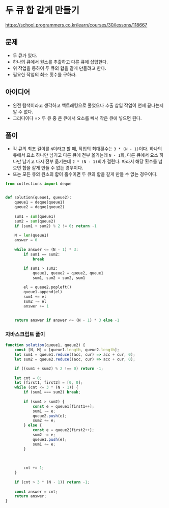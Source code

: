 # 두 큐 합 같게 만들기

https://school.programmers.co.kr/learn/courses/30/lessons/118667



## 문제

- 두 큐가 있다.
- 하나의 큐에서 원소를 추출하고 다른 큐에 삽입한다.
- 위 작업을 통하여 두 큐의 합을 같게 만들려고 한다.
- 필요한 작업의 최소 횟수를 구하라.



## 아이디어

- 완전 탐색이라고 생각하고 백트래킹으로 풀었으나 추출 삽입 작업이 언제 끝나는지 알 수 없다.
- 그리디이다 => 두 큐 중 큰 큐에서 요소를 빼서 작은 큐에 넣으면 된다.



## 풀이

- 각 큐의 최초 길이를 `N`이라고 할 때, 작업의 최대횟수는 `3 * (N - 1)`이다. 하나의 큐에서 요소 하나만 남기고 다른 큐에 전부 옮기는데 `N - 1`회, 다른 큐에서 요소 하나만 남기고 다시 전부 옮기는데 `2 * (N - 1)`회가 걸린다. 따라서 해당 횟수를 넘으면 합을 같게 만들 수 없는 경우이다.
- 또는 모든 큐의 원소의 합이 홀수이면 두 큐의 합을 같게 만들 수 없는 경우이다.



```python
from collections import deque


def solution(queue1, queue2):
    queue1 = deque(queue1)
    queue2 = deque(queue2)
    
    sum1 = sum(queue1)
    sum2 = sum(queue2)
    if (sum1 + sum2) % 2 != 0: return -1
    
    N = len(queue1)
    answer = 0
    
    while answer <= (N - 1) * 3:
        if sum1 == sum2:
            break
            
        if sum1 > sum2:
            queue1, queue2 = queue2, queue1
            sum1, sum2 = sum2, sum1

        el = queue2.popleft()
        queue1.append(el)
        sum1 += el
        sum2 -= el
        answer += 1
        
        
    return answer if answer <= (N - 1) * 3 else -1
```



### 자바스크립트 풀이

```js
function solution(queue1, queue2) {
    const [N, M] = [queue1.length, queue2.length];
    let sum1 = queue1.reduce((acc, cur) => acc + cur, 0);
    let sum2 = queue2.reduce((acc, cur) => acc + cur, 0);

    if ((sum1 + sum2) % 2 !== 0) return -1;
    
    let cnt = 0;
    let [first1, first2] = [0, 0];
    while (cnt <= 3 * (N - 1)) {
        if (sum1 === sum2) break;
        
        if (sum1 > sum2) {
            const e = queue1[first1++];
            sum1 -= e;
            queue2.push(e);
            sum2 += e;
        } else {
            const e = queue2[first2++];
            sum2 -= e;
            queue1.push(e);
            sum1 += e;
        }
        
        
        
        cnt += 1;
    }
    
    if (cnt > 3 * (N - 1)) return -1;
    
    const answer = cnt;
    return answer;
}
```


